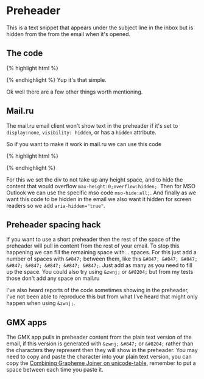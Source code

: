 # Preheader

This is a text snippet that appears under the subject line in the inbox but is hidden from the from the email when it's opened.

## The code
{% highlight html %}
<div style="display:none">
Preheader text here
</div>
{% endhighlight %}
Yup it's that simple.

Ok well there are a few other things worth mentioning.

##  Mail.ru
The mail.ru email client won't show text in the preheader if it's set to `display:none`, `visibility: hidden`, or has a `hidden` attribute.

So if you want to make it work in mail.ru we can use this code

{% highlight html %}
<div style="max-height:0;overflow:hidden;mso-hide:all;" aria-hidden="true">
  Preheader text here
</div>
{% endhighlight %}

For this we set the div to not take up any height space, and to hide the content that would overflow `max-height:0;overflow:hidden;`.  Then for MSO Outlook we can use the specific mso code `mso-hide:all;`. And finally as we want this code to be hidden in the email we also want it hidden for screen readers so we add `aria-hidden="true"`.

## Preheader spacing hack
If you want to use a short preheader then the rest of the space of the preheader will pull in content from the rest of your email.  To stop this happening we can fill the remaining space with... spaces.  For this just add a number of spaces with `&#847;` between them, like this `&#847; &#847; &#847; &#847; &#847; &#847; &#847; &#847;`.  Just add as many as you need to fill up the space.  You could also try using `&zwnj;` or `&#8204;` but from my tests those don't add any space on mail.ru

I've also heard reports of the code sometimes showing in the preheader, I've not been able to reproduce this but from what I've heard that might only happen when using `&zwnj;`.

## GMX apps
The GMX app pulls in preheader content from the plain text version of the email, if this version is generated with `&zwnj;` `&#847;` or `&#8204;` rather than the characters they represent then they will show in the preheader.  You may need to copy and paste the character into your plain text version, you can copy the [Combining Grapheme Joiner on unicode-table](https://unicode-table.com/en/034F/), remember to put a space between each time you paste it.
